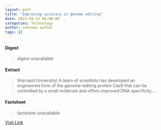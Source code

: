 ```yaml
---
layout: post
title: "Improving accuracy in genome editing"
date: 2015-04-23 04:00:00
categories: Technology
author: unknown author
tags: []
---
```



#### Digest
>digest unavailable

#### Extract
>(Harvard University) A team of scientists has developed an engineered form of the genome-editing protein Cas9 that can be controlled by a small molecule and offers improved DNA specificity....

#### Factsheet
>factsheet unavailable

[Visit Link](http://www.eurekalert.org/pub_releases/2015-04/hu-iai042315.php)


